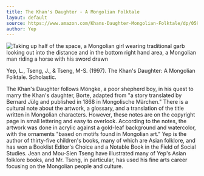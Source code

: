 ```yaml
---
title: The Khan's Daughter - A Mongolian Folktale
layout: default
source: https://www.amazon.com/Khans-Daughter-Mongolian-Folktale/dp/0590483897/ref=sr_1_1?dchild=1&keywords=The+Khan%27s+Daughter%3A+A+Mongolian+Folktale&qid=1619453596&s=books&sr=1-1
author: Yep
---
```

<div class="summary left"><img src="{{"/assets/images/khans.jpg" | relative_url}}" alt="Taking up half of the space, a Mongolian girl wearing traditional garb looking out into the distance and in the bottom right hand area, a Mongolian man riding a horse with his sword drawn">

<p>Yep, L., Tseng, J., & Tseng, M-S. (1997). The Khan's Daughter: A Mongolian Folktale. Scholastic.</p>

<p>The Khan's Daughter follows Möngke, a poor shepherd boy, in his quest to marry the Khan's daughter, Borte, adapted from "a story translated by Bernard Jülg and published in 1868 in Mongolische Märchen." There is a cultural note about the artwork, a glossary, and a translation of the title written in Mongolian characters. However, these notes are on the copyright page in small lettering and easy to overlook. According to the notes, the artwork was done in acrylic against a gold-leaf background and watercolor, with the ornaments "based on motifs found in Mongolian art." Yep is the author of thirty-five children's books, many of which are Asian folklore, and has won a Booklist Editor's Choice and a Notable Book in the Field of Social Studies. Jean and Mou-Sien Tseng have illustrated many of Yep's Asian folklore books, and Mr. Tseng, in particular, has used his fine arts career focusing on the Mongolian people and culture.</p>
</div>
